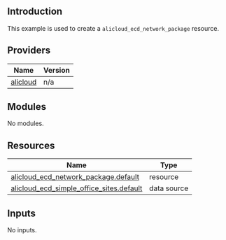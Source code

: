 ## Introduction

This example is used to create a `alicloud_ecd_network_package` resource.

<!-- BEGIN_TF_DOCS -->
## Providers

| Name | Version |
|------|---------|
| <a name="provider_alicloud"></a> [alicloud](#provider\_alicloud) | n/a |

## Modules

No modules.

## Resources

| Name | Type |
|------|------|
| [alicloud_ecd_network_package.default](https://registry.terraform.io/providers/aliyun/alicloud/latest/docs/resources/ecd_network_package) | resource |
| [alicloud_ecd_simple_office_sites.default](https://registry.terraform.io/providers/aliyun/alicloud/latest/docs/data-sources/ecd_simple_office_sites) | data source |

## Inputs

No inputs.
<!-- END_TF_DOCS -->    